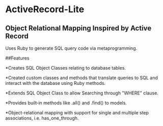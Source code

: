 # ActiveRecord-Lite

## Object Relational Mapping Inspired by Active Record

Uses Ruby to generate SQL query code via metaprogramming.

##Features

*Creates SQL Object Classes relating to database tables.

*Created custom classes and methods that translate queries to SQL and interact with the database using Ruby methods.

*Extends SQL Object Class to allow Searching through "WHERE" clause.

*Provides built‐in methods like .all() and .find() to models.

*Object-relational mapping with support for single and multiple step associations, i.e. has_one_through.
